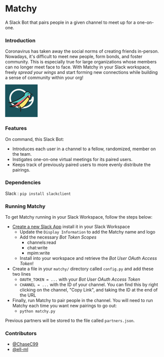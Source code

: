 # Matchy
A Slack Bot that pairs people in a given channel to meet up for a one-on-one.

### Introduction
Coronavirus has taken away the social norms of creating friends in-person. Nowadays, it's difficult to meet new people, form bonds, and foster community. This is especially true for large organizations whose members can no longer meet face to face. With Matchy in your Slack workspace, freely *spread your wings* and start forming new connections while building a sense of community within your org!

![MatchyLogo](matchy_logo.jpg)

### Features
On command, this Slack Bot:
* Introduces each user in a channel to a fellow, randomized, member on the team.
* Instigates one-on-one virtual meetings for its paired users.
* Keeps track of previously paired users to more evenly distribute the pairings.

### Dependencies
Slack : `pip install slackclient`

### Running Matchy  
To get Matchy running in your Slack Workspace, follow the steps below:
- [Create a new Slack App](https://api.slack.com/apps) install it in your Slack Workspace
  - Update the `Display Information` to add the Matchy name and logo
  - Add the necessary *Bot Token Scopes*
    - channels:read
    - chat:write
    - mpim:write
  - Install into your workspace and retrieve the *Bot User OAuth Access Token*!
- Create a file in your `matchy/` directory called `config.py` and add these two lines
  - `OAUTH_TOKEN = ...` with your *Bot User OAuth Access Token*
  - `CHANNEL = ...` with the ID of your channel. You can find this by right clicking on the channel, "Copy Link", and taking the ID at the end of the URL
- Finally, run Matchy to pair people in the channel. You will need to run Matchy each time you want new pairings to go out:
  - `python matchy.py`

Previous partners will be stored to the file called `partners.json`.

### Contributors
- [@ChaseC99](https://github.com/ChaseC99)
- [@ell-ml](https://github.com/ell-ml)

